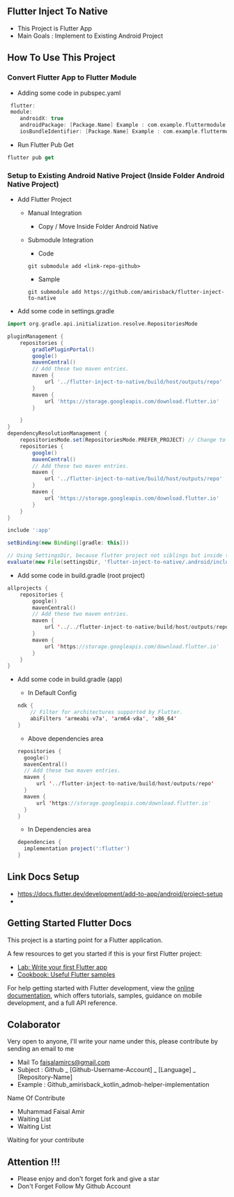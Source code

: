 ## Flutter Inject To Native
- This Project is Flutter App
- Main Goals : Implement to Existing Android Project

## How To Use This Project

### Convert Flutter App to Flutter Module
- Adding some code in pubspec.yaml

```kotlin
 flutter:
 module:
    androidX: true
    androidPackage: [Package.Name] Example : com.example.fluttermodule
    iosBundleIdentifier: [Package.Name] Example : com.example.fluttermodule
```

- Run Flutter Pub Get

```kotlin
flutter pub get
```

### Setup to Existing Android Native Project (Inside Folder Android Native Project)

- Add Flutter Project

  - Manual Integration
  
    - Copy / Move Inside Folder Android Native
  
  - Submodule Integration
  
    - Code

    ```kotin
    git submodule add <link-repo-github>
    ```

    - Sample

    ```kotin
    git submodule add https://github.com/amirisback/flutter-inject-to-native
    ```

- Add some code in settings.gradle

```groovy
import org.gradle.api.initialization.resolve.RepositoriesMode

pluginManagement {
    repositories {
        gradlePluginPortal()
        google()
        mavenCentral()
        // Add these two maven entries.
        maven {
            url '../flutter-inject-to-native/build/host/outputs/repo'
        }
        maven {
            url 'https://storage.googleapis.com/download.flutter.io'
        }

    }
}
dependencyResolutionManagement {
    repositoriesMode.set(RepositoriesMode.PREFER_PROJECT) // Change to PREFER_PROJECT
    repositories {
        google()
        mavenCentral()
        // Add these two maven entries.
        maven {
            url '../flutter-inject-to-native/build/host/outputs/repo'
        }
        maven {
            url 'https://storage.googleapis.com/download.flutter.io'
        }
    }
}

include ':app'

setBinding(new Binding([gradle: this]))

// Using SettingsDir, because flutter project not siblings but inside the existing project
evaluate(new File(settingsDir, 'flutter-inject-to-native/.android/include_flutter.groovy')) 

```

- Add some code in build.gradle (root project)

```kotlin
allprojects {
    repositories {
        google()
        mavenCentral()
        // Add these two maven entries.
        maven {
            url '../../flutter-inject-to-native/build/host/outputs/repo'
        }
        maven {
            url 'https://storage.googleapis.com/download.flutter.io'
        }
    }
}
```

- Add some code in build.gradle (app)
  
  - In Default Config
  
  ```kotlin
  ndk {
      // Filter for architectures supported by Flutter.
      abiFilters 'armeabi-v7a', 'arm64-v8a', 'x86_64'
  }
  ```
  
  - Above dependencies area
  
  ```kotlin
  repositories {
    google()
    mavenCentral()
    // Add these two maven entries.
    maven {
        url '../flutter-inject-to-native/build/host/outputs/repo'
    }
    maven {
        url 'https://storage.googleapis.com/download.flutter.io'
    }
  }
  ```
  
  - In Dependencies area

  ```groovy
  dependencies {
    implementation project(':flutter')
  }
  ```
  
## Link Docs Setup
- https://docs.flutter.dev/development/add-to-app/android/project-setup
- 



## Getting Started Flutter Docs

This project is a starting point for a Flutter application.

A few resources to get you started if this is your first Flutter project:

- [Lab: Write your first Flutter app](https://docs.flutter.dev/get-started/codelab)
- [Cookbook: Useful Flutter samples](https://docs.flutter.dev/cookbook)

For help getting started with Flutter development, view the
[online documentation](https://docs.flutter.dev/), which offers tutorials,
samples, guidance on mobile development, and a full API reference.

## Colaborator
Very open to anyone, I'll write your name under this, please contribute by sending an email to me

- Mail To faisalamircs@gmail.com
- Subject : Github _ [Github-Username-Account] _ [Language] _ [Repository-Name]
- Example : Github_amirisback_kotlin_admob-helper-implementation

Name Of Contribute
- Muhammad Faisal Amir
- Waiting List
- Waiting List

Waiting for your contribute

## Attention !!!
- Please enjoy and don't forget fork and give a star
- Don't Forget Follow My Github Account

